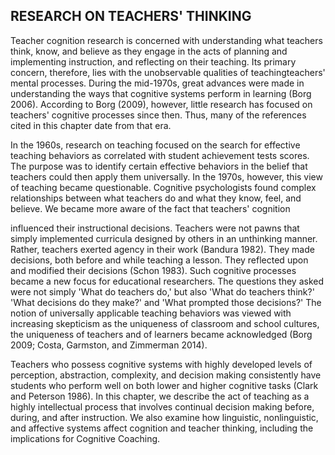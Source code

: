 ## RESEARCH ON TEACHERS' THINKING

Teacher cognition research is concerned with understanding what teachers think, know, and believe as they engage in the acts of planning and implementing instruction, and reflecting on their teaching. Its primary concern, therefore, lies with the unobservable qualities of teachingteachers' mental processes. During the mid-1970s, great advances were made in understanding the ways that cognitive systems perform in learning (Borg 2006). According to Borg (2009), however, little research has focused on teachers' cognitive processes since then. Thus, many of the references cited in this chapter date from that era.

In the 1960s, research on teaching focused on the search for effective teaching behaviors as correlated with student achievement tests scores. The purpose was to identify certain effective behaviors in the belief that teachers could then apply them universally. In the 1970s, however, this view of teaching became questionable. Cognitive psychologists found complex relationships between what teachers do and what they know, feel, and believe. We became more aware of the fact that teachers' cognition

influenced their instructional decisions. Teachers were not pawns that simply implemented curricula designed by others in an unthinking manner. Rather, teachers exerted agency in their work (Bandura 1982). They made decisions, both before and while teaching a lesson. They reflected upon and modified their decisions (Schon 1983). Such cognitive processes became a new focus for educational researchers. The questions they asked were not simply 'What do teachers do,' but also 'What do teachers think?' 'What decisions do they make?' and 'What prompted those decisions?' The notion of universally applicable teaching behaviors was viewed with increasing skepticism as the uniqueness of classroom and school cultures, the uniqueness of teachers and of learners became acknowledged (Borg 2009; Costa, Garmston, and Zimmerman 2014).

Teachers who possess cognitive systems with highly developed levels of perception, abstraction, complexity, and decision making consistently have students who perform well on both lower and higher cognitive tasks (Clark and Peterson 1986). In this chapter, we describe the act of teaching as a highly intellectual process that involves continual decision making before, during, and after instruction. We also examine how linguistic, nonlinguistic, and affective systems affect cognition and teacher thinking, including the implications for Cognitive Coaching.